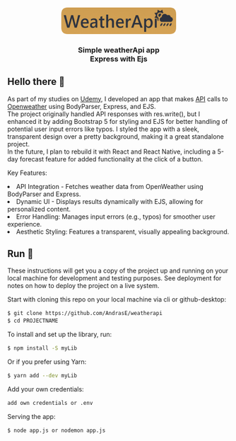 <br>
<p align="center">
  <a href="https://weatherapicall-f7a0d6ebd9f7.herokuapp.com" target="_blank" rel="noopener noreferrer">
  <img src="https://github.com/AndrasE/raw-readme/blob/main/weatherapi-readme-img.png?raw=true" width="260px">
  </a>
</p>
<h3 align="center">
  Simple weatherApi app 
  <br>
  Express with Ejs
</h3>

## Hello there 👋

<p>As part of my studies on <a href="https://www.udemy.com/course/the-complete-web-development-bootcamp" target="_blank" rel="noopener noreferrer">Udemy</a>, I developed an app that makes <a href="https://en.wikipedia.org/wiki/Representational_state_transfer" target="_blank" rel="noopener noreferrer">API</a> calls to <a href="https://openweathermap.org/" target="_blank" rel="noopener noreferrer">Openweather</a> using BodyParser, Express, and EJS. <br> 
The project originally handled API responses with res.write(), but I enhanced it by adding Bootstrap 5 for styling and EJS for better handling of potential user input errors like typos. I styled the app with a sleek, transparent design over a pretty background, making it a great standalone project. <br>
In the future, I plan to rebuild it with React and React Native, including a 5-day forecast feature for added functionality at the click of a button.</p>

<p> 
Key Features: 
  <li>API Integration - Fetches weather data from OpenWeather using BodyParser and Express.
  </li> <li>Dynamic UI - Displays results dynamically with EJS, allowing for personalized content.
  </li> <li>Error Handling: Manages input errors (e.g., typos) for smoother user experience. </li> 
  <li>Aesthetic Styling: Features a transparent, visually appealing background. </li> </p>

## Run 🚀
These instructions will get you a copy of the project up and running on your local machine for development and testing purposes. See deployment for notes on how to deploy the project on a live system.

Start with cloning this repo on your local machine via cli or github-desktop:

```sh
$ git clone https://github.com/AndrasE/weatherapi
$ cd PROJECTNAME
```
To install and set up the library, run:
```sh
$ npm install -S myLib
```

Or if you prefer using Yarn:
```sh
$ yarn add --dev myLib
```

Add your own credentials:
```sh
add own credentials or .env
```
Serving the app:
```sh
$ node app.js or nodemon app.js
```
